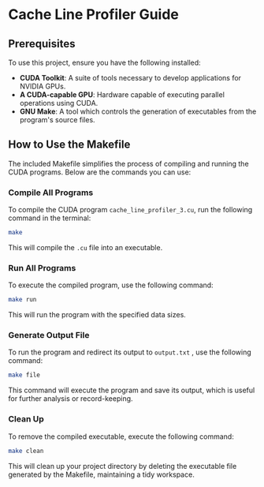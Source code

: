 # Cache Line Profiler Guide

## Prerequisites
To use this project, ensure you have the following installed:

- **CUDA Toolkit**: A suite of tools necessary to develop applications for NVIDIA GPUs.
- **A CUDA-capable GPU**: Hardware capable of executing parallel operations using CUDA.
- **GNU Make**: A tool which controls the generation of executables from the program's source files.

## How to Use the Makefile
The included Makefile simplifies the process of compiling and running the CUDA programs. Below are the commands you can use:

### Compile All Programs
To compile the CUDA program `cache_line_profiler_3.cu`, run the following command in the terminal:

```bash
make
```

This will compile the `.cu` file into an executable.

### Run All Programs
To execute the compiled program, use the following command:
```bash
make run
```

This will run the program with the specified data sizes.

### Generate Output File
To run the program and redirect its output to `output.txt` , use the following command:

```bash
make file
```

This command will execute the program and save its output, which is useful for further analysis or record-keeping.

### Clean Up
To remove the compiled executable, execute the following command:

```bash
make clean
```

This will clean up your project directory by deleting the executable file generated by the Makefile, maintaining a tidy workspace.

